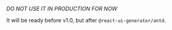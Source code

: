 *DO NOT USE IT IN PRODUCTION FOR NOW*

It will be ready before v1.0, but after `@react-ui-generator/antd`.

